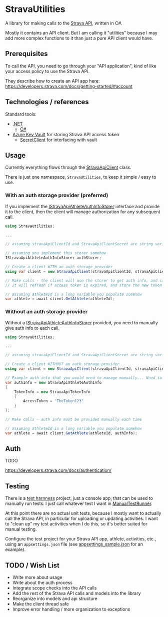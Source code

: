 # StravaUtilities

A library for making calls to the [Strava API](https://developers.strava.com/docs/), written in C#.

Mostly it contains an API client. But I am calling it "utilities" because I may add more complex functions to it than just a pure API client would have.

## Prerequisites

To call the API, you need to go through your "API application", kind of like your access policy to use the Strava API.

They describe how to create an API app here: https://developers.strava.com/docs/getting-started/#account

## Technologies / references

Standard tools:

- [.NET](https://learn.microsoft.com/en-us/dotnet/)
  - [C#](https://learn.microsoft.com/en-us/dotnet/csharp/)
- [Azure Key Vault](https://learn.microsoft.com/en-us/azure/key-vault/general/) for storing Strava API access token
  - [SecretClient](https://learn.microsoft.com/en-us/dotnet/api/overview/azure/security.keyvault.secrets-readme?view=azure-dotnet) for interfacing with vault

## Usage

Currently everything flows through the [StravaApiClient](src/StravaApiClient.cs) class.

There is just one namespace, ```StravaUtilities```, to keep it simple / easy to use.

### With an auth storage provider (preferred)

If you implement the [IStravaApiAthleteAuthInfoStorer](src/Auth/IStravaApiAthleteAuthInfoStorer.cs) interface and provide it to the client, then the client will manage authorization for any subsequent call.

```cs
using StravaUtilities;

...

// assuming stravaApiClientId and StravaApiClientSecret are string variables you populate somehow

// assuming you implement this storer somehow
IStravaApiAthleteAuthInfoStorer authStorer;

// Create a client WITH an auth storage provider
using var client = new StravaApiClient(stravaApiClientId, stravaApiClientSecret, authStorer);

// Make calls - the client will use the storer to get auth info, and cache it
// It will refresh if access token is expired, and store the new token back using the storer

// assuming athleteId is a long variable you populate somehow
var athlete = await client.GetAthlete(athleteId);
```


### Without an auth storage provider

Without a [IStravaApiAthleteAuthInfoStorer](src/Auth/IStravaApiAthleteAuthInfoStorer.cs) provided, you need to manually give auth info to each call.

```cs
using StravaUtilities;

...

// assuming stravaApiClientId and StravaApiClientSecret are string variables you populate somehow

// Create a client WITHOUT an auth storage provider
using var client = new StravaApiClient(stravaApiClientId, stravaApiClientSecret);

// Example auth info that you would need to manage manually... Need to provide at least the AccessToken
var authInfo = new StravaApiAthleteAuthInfo
{
    TokenInfo = new StravaApiTokenInfo
    {
        AccessToken = "TheToken123"
    }
};

// Make calls - auth info must be provided manually each time

// assuming athleteId is a long variable you populate somehow
var athlete = await client.GetAthlete(athleteId, authInfo);
```

## Auth

TODO

https://developers.strava.com/docs/authentication/

## Testing

There is a [test harnness](tests/TestHarness) project, just a console app, that can be used to manually run tests. I just call whatever test I want in [ManualTestRunner](tests/TestHarness/ManualTestRunner.cs).

At this point there are no actual unit tests, because I mostly want to actually call the Strava API, in particular for uploading or updating activities. I want to "clean up" my test activities when I do this, so it's better suited for manual testing.

Configure the test project for your Strava API app, athlete, activities, etc., using an ```appsettings.json``` file (see [appsettings_sample.json](tests/TestHarness/appsettings_sample.json) for an example).

## TODO / Wish List

- Write more about usage
- Write about the auth process
- Integrate scope checks into the API calls
- Add the rest of the Strava API calls and models into the library
- Reorganize into models and api structure
- Make the client thread safe
- Improve error handling / more organization to exceptions
